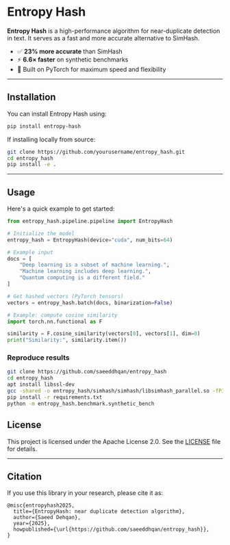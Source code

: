 # Entropy Hash

**Entropy Hash** is a high-performance algorithm for near-duplicate detection in text. It serves as a fast and more accurate alternative to SimHash.

- ✅ **23% more accurate** than SimHash
- ⚡ **6.6× faster** on synthetic benchmarks
- 🚀 Built on PyTorch for maximum speed and flexibility

---

## Installation

You can install Entropy Hash using:

```bash
pip install entropy-hash
````

If installing locally from source:

```bash
git clone https://github.com/yourusername/entropy_hash.git
cd entropy_hash
pip install -e .
```

---

## Usage

Here's a quick example to get started:

```python
from entropy_hash.pipeline.pipeline import EntropyHash

# Initialize the model
entropy_hash = EntropyHash(device="cuda", num_bits=64)

# Example input
docs = [
    "Deep learning is a subset of machine learning.",
    "Machine learning includes deep learning.",
    "Quantum computing is a different field."
]

# Get hashed vectors (PyTorch tensors)
vectors = entropy_hash.batch(docs, binarization=False)

# Example: compute cosine similarity
import torch.nn.functional as F

similarity = F.cosine_similarity(vectors[0], vectors[1], dim=0)
print("Similarity:", similarity.item())
```


### Reproduce results

```bash
git clone https://github.com/saeeddhqan/entropy_hash
cd entropy_hash
apt install libssl-dev
gcc -shared -o entropy_hash/simhash/simhash/libsimhash_parallel.so -fPIC -fopenmp entropy_hash/simhash/simhash/simhash_parallel.c -lcrypto
pip install -r requirements.txt
python -m entropy_hash.benchmark.synthetic_bench
```



## License

This project is licensed under the Apache License 2.0. See the [LICENSE](./LICENSE) file for details.

---

## Citation

If you use this library in your research, please cite it as:

```
@misc{entropyhash2025,
  title={EntropyHash: near duplicate detection algorithm},
  author={Saeed Dehqan},
  year={2025},
  howpublished={\url{https://github.com/saeeddhqan/entropy_hash}},
}
```

